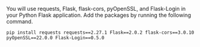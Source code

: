 You will use requests, Flask, flask-cors, pyOpenSSL, and Flask-Login in your Python Flask application. Add the packages by running the following command.

```shell
pip install requests requests==2.27.1 Flask==2.0.2 flask-cors==3.0.10 pyOpenSSL==22.0.0 Flask-Login==0.5.0
```